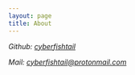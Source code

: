 ```yaml
---
layout: page
title: About
---
```


*Github:* [*cyberfishtail*](https://github.com/cyberfishtail)  

*Mail: cyberfishtail@protonmail.com*

